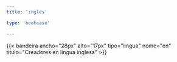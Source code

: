 ```yaml
---
title: 'inglés'

type: 'bookcase'

---
```

{{< bandeira ancho="28px" alto="17px" tipo="lingua" nome="en" titulo="Creadores en lingua inglesa" >}}
